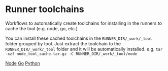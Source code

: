 # Runner toolchains

Workflows to automatically create toolchains for installing in the runners to cache the tool (e.g. node, go, etc.)

You can install these cached toolchains in the `RUNNER_DIR/_work/_tool` folder grouped by tool. Just extract the toolchain to the `RUNNER_DIR/_work/_tool` folder and it will be automatically installed. e.g. `tar -xzf node_tool_cache.tar.gz -C RUNNER_DIR/_work/_tool/node`

[Node](.github/workflows/update-node.yaml)
[Go](.github/workflows/update-go.yaml)
[Python](.github/workflows/update-python.yaml)
